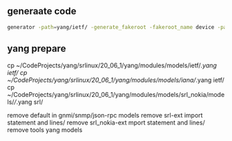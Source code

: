## generaate code

```bash 
generator -path=yang/ietf/ -generate_fakeroot -fakeroot_name device -package_name goysrl yang/srl/*
```

## yang prepare

cp ~/CodeProjects/yang/srlinux/20_06_1/yang/modules/models/ietf/*.yang ietf/
cp ~/CodeProjects/yang/srlinux/20_06_1/yang/modules/models/iana/*.yang ietf/
cp ~/CodeProjects/yang/srlinux/20_06_1/yang/modules/models/srl_nokia/models/*/*.yang srl/


remove default in gnmi/snmp/json-rpc models
remove srl-ext import statement and lines/
remove srl_nokia-ext mport statement and lines/
remove tools yang models

